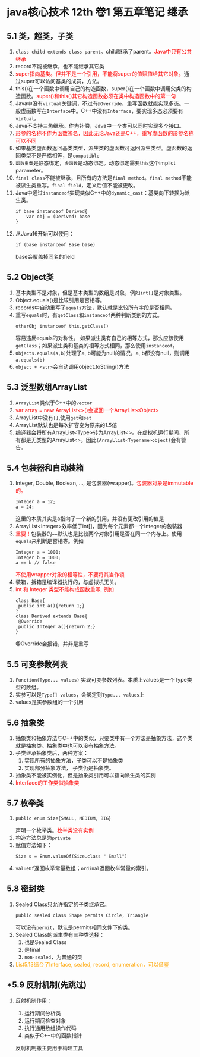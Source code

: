 # java核心技术 12th 卷1  第五章笔记 继承

## 5.1 类，超类，子类
1. `class child extends class parent`。child继承了parent。<font color = "red">Java中只有公共继承</font>
2. record不能被继承，也不能继承其它类
3. <font color = "red">super指向基类。但并不是一个引用，不能将super的值赋值给其它对象。</font>通过super可以访问基类的成员，方法。
4. this()在一个函数中调用自己的构造函数，super()在一个函数中调用父类的构造函数。<font color = "red">super()和this()其它构造函数必须在类中构造函数中的第一句</font>
5. Java中没有`virtual`关键词，不过有`@Override`，重写函数就能实现多态。一般虚函数写在`Interface`中。C++中没有`Interface`，要实现多态必须要有`virtual`。
6. Java不支持三角继承。作为补偿，Java中一个类可以同时实现多个接口。
7. <font color = "red">形参的名称不作为函数签名，因此无论Java还是C++，重写虚函数的形参名称可以不同</font>
8. 如果基类虚函数返回基类类型，派生类的虚函数可返回派生类型。虚函数的返回类型不是严格相等，是`compatible`
9. `函数重载`是静态绑定，`虚函数`是动态绑定。动态绑定需要this这个implict parameter。
10. `final class`不能被继承，且所有的方法是`final method`。`final method`不能被派生类重写。`final field`，定义后值不能被更改。
11. Java中通过`instanceof`实现类似C++中的`dynamic_cast`：基类向下转换为派生类。
    ```
    if base instanceof Derived{
        var obj = (Derived) base
    }
    ```
12. 从Java16开始可以使用：
    ```
    if (base instanceof Base base)
    ```
    base会覆盖掉同名的field

## 5.2 Object类
1. 基本类型不是对象，但是基本类型的数组是对象，例如`int[]`是对象类型。
2. Object.equals()是比较引用是否相等。
3. records中自动重写了`equals`方法，默认就是比较所有字段是否相同。
4. 重写`equals`时，有`getClass`和`instanceof`两种判断类别的方式。
    ```
    otherObj instanceof this.getClass()
    ```
    容易违反equals的对称性。
    如果派生类有自己的相等方式，那么应该使用`getClass`；如果派生类和基类的相等方式相同，那么使用`instanceof`。
5. `Objects.equals(a,b)`处理了a, b可能为null的情况。a, b都没有null，则调用`a.equals(b)`
6. `object + <str>`会自动调用object.toString()方法
   
## 5.3 泛型数组ArrayList
1. `ArrayList`类似于C++中的`vector`
2. <font color = "red">var array = new ArrayList<>()会返回一个ArrayList&lt;Object&gt;</font>
3. ArrayList中没有`[]`,使用`get`和`set`
4. ArrayList默认也是每次扩容变为原来的1.5倍
5. 编译器会将所有ArrayList&lt;Type&gt;转为ArrayList&lt;&gt;。在虚拟机运行期间，所有都是无类型的ArrayList&lt;&gt;。因此`(ArrayLlist<Typename>object)`会有警告。

## 5.4 包装器和自动装箱
1. Integer, Double, Boolean, ..., 是包装器(wrapper)。<font color = "red">包装器对象是immutable的。</font>
    ```
    Integer a = 12;
    a = 24;
    ```
    这里的本质其实是a指向了一个新的引用，并没有更改引用的值是
2. ArrayList&lt;Integer&gt;效率低于int[]，因为每个元素都一个Integer的包装器
3. <font color = "red">重要！</font>包装器的`==`默认也是比较两个对象引用是否在同一个内存上。使用`equals`来判断是否相等。例如
   ```
   Integer a = 1000;
   Integer b = 1000;
   a == b // false
   ```
   <font color = "red">不使用wrapper对象的相等性，不要将其当作锁</font>
4. 装箱，拆箱是编译器执行的，与虚拟机无关。
5. <font color = "red">int 和 Integer 类型不能构成函数重写, 例如</font>
   ```
   class Base{
    public int a(){return 1;}
   }
   class Derived extends Base{
    @Override
    public Integer a(){return 2;}
   }
   ```
   @Override会报错，并非是重写

## 5.5 可变参数列表
1. `Function(Type... values)` 实现可变参数列表。本质上values是一个Type类型的数组。
2. 实参可以是`Type[] values`，会绑定到`Type... values`上
3. values是实参数组的一个引用


## 5.6 抽象类
1. 抽象类和抽象方法与C++中的类似，只要类中有一个方法是抽象方法，这个类就是抽象类。抽象类中也可以没有抽象方法。
2. 子类继承抽象类后，两种方案：
   1. 实现所有的抽象方法，子类可以不是抽象类
   2. 实现部分抽象方法， 子类仍是抽象类。
3. 抽象类不能被实例化，但是抽象类引用可以指向派生类的实例
4. <font color = "red">Interface的工作类似抽象类</font>

## 5.7 枚举类
1. 
    ```
    public enum Size{SMALL, MEDIUM, BIG}
   ```
   声明一个枚举类。<font color = "red">枚举类没有实例</font>
2. 构造方法总是为`private`
3. 赋值方法如下：
    ```
    Size s = Enum.valueOf(Size.class " Small")
    ```
4. `valueOf`返回枚举常量数组；`ordinal`返回枚举常量的索引。


## 5.8 密封类
1. Sealed Class只允许指定的子类继承它。
    ```
    public sealed class Shape permits Circle, Triangle
    ```
    可以没有`permit`，默认是permits相同文件下的类。
2. Sealed Class的派生类有三种类选择：
   1. 也是Sealed Class
   2. 是final
   3. `non-sealed`，为普通的类
3. <font color = "orange">List5.13结合了Interface, sealed, record, enumeration，可以借鉴</font> 

## *5.9 反射机制(先跳过)
1. 反射机制作用：
   1. 运行期间分析类
   2. 运行期间检查对象
   3. 执行通用数组操作代码
   4. 类似于C++中的函数指针
   
    反射机制撒主要用于构建工具


